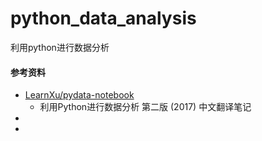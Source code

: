 # python_data_analysis
利用python进行数据分析

#### 参考资料

- [LearnXu/pydata-notebook](https://github.com/LearnXu/pydata-notebook)
  - 利用Python进行数据分析 第二版 (2017) 中文翻译笔记
- 
- 